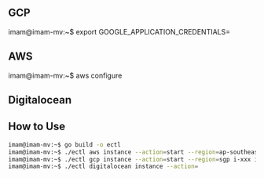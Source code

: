 
###

## GCP ##
imam@imam-mv:~$ export GOOGLE_APPLICATION_CREDENTIALS=


## AWS ##
imam@imam-mv:~$ aws configure


## Digitalocean ##



## How to Use ##
```bash
imam@imam-mv:~$ go build -o ectl
imam@imam-mv:~$ ./ectl aws instance --action=start --region=ap-southeast-1 i-xxx i-xxx
imam@imam-mv:~$ ./ectl gcp instance --action=start --region=sgp i-xxx i-xxx
imam@imam-mv:~$ ./ectl digitalocean instance --action=

```
